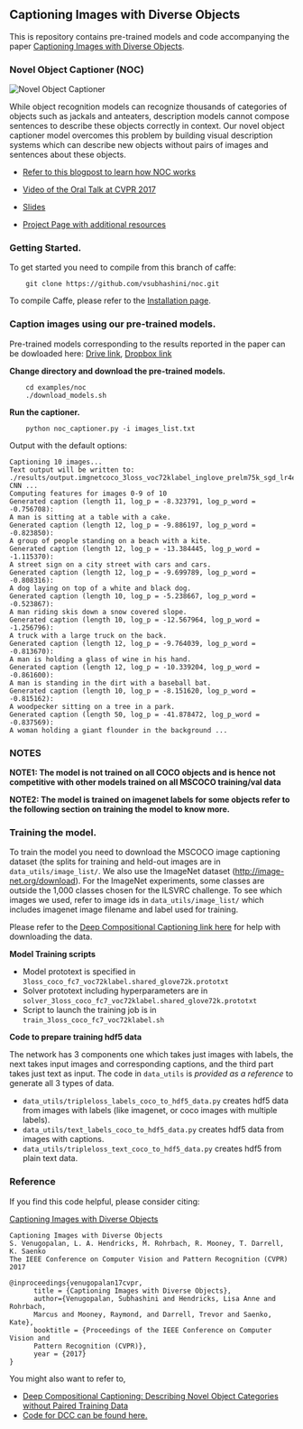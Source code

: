 ## Captioning Images with Diverse Objects ##

This is repository contains pre-trained models and code accompanying the paper
[Captioning Images with Diverse Objects](https://arxiv.org/abs/1606.07770).

### Novel Object Captioner (NOC)

![Novel Object
Captioner](http://bair.berkeley.edu/blog/assets/novel_image_captioning/image_0.png)

While object recognition models can recognize thousands of categories of objects
such as jackals and anteaters, description models cannot compose sentences to
describe these objects correctly in context. Our novel object captioner model
overcomes this problem by building visual description systems
which can describe new objects without pairs of images and sentences about these
objects.

* [Refer to this blogpost to learn how NOC
works](http://bair.berkeley.edu/blog/2017/08/08/novel-object-captioning/)

* [Video of the Oral Talk at CVPR 2017](https://youtu.be/OQNoy4pgDr4)
* [Slides](https://drive.google.com/open?id=0Bxz2Bk18GoW9TzRrMEZ0VVdKbzA)
* [Project Page with additional resources](http://vsubhashini.github.io/noc.html)


### Getting Started.

To get started you need to compile from this branch of caffe:
```
    git clone https://github.com/vsubhashini/noc.git
```

To compile Caffe, please refer to the [Installation page](http://caffe.berkeleyvision.org/installation.html).


### Caption images using our pre-trained models.

Pre-trained models corresponding to the results reported in the paper can be
dowloaded here: [Drive
link](https://drive.google.com/open?id=0B90_72zRQe88cVBNd2RQaEZEZGM), [Dropbox
link](https://www.dropbox.com/sh/0ydd6mv1yy4dyi4/AABFzUzLNO0vssIvxrmAeG9fa?dl=0)

**Change directory and download the pre-trained models.**
```
    cd examples/noc
    ./download_models.sh
```

**Run the captioner.**
```
    python noc_captioner.py -i images_list.txt
```

Output with the default options:

```
Captioning 10 images...
Text output will be written to:
./results/output.imgnetcoco_3loss_voc72klabel_inglove_prelm75k_sgd_lr4e5_iter_80000.caffemodel.h5_
CNN ...
Computing features for images 0-9 of 10
Generated caption (length 11, log_p = -8.323791, log_p_word = -0.756708):
A man is sitting at a table with a cake.
Generated caption (length 12, log_p = -9.886197, log_p_word = -0.823850):
A group of people standing on a beach with a kite.
Generated caption (length 12, log_p = -13.384445, log_p_word = -1.115370):
A street sign on a city street with cars and cars.
Generated caption (length 12, log_p = -9.699789, log_p_word = -0.808316):
A dog laying on top of a white and black dog.
Generated caption (length 10, log_p = -5.238667, log_p_word = -0.523867):
A man riding skis down a snow covered slope.
Generated caption (length 10, log_p = -12.567964, log_p_word = -1.256796):
A truck with a large truck on the back.
Generated caption (length 12, log_p = -9.764039, log_p_word = -0.813670):
A man is holding a glass of wine in his hand.
Generated caption (length 12, log_p = -10.339204, log_p_word = -0.861600):
A man is standing in the dirt with a baseball bat.
Generated caption (length 10, log_p = -8.151620, log_p_word = -0.815162):
A woodpecker sitting on a tree in a park.
Generated caption (length 50, log_p = -41.878472, log_p_word = -0.837569):
A woman holding a giant flounder in the background ...

```

###  NOTES

**NOTE1: The model is not trained on all COCO objects and is hence not
competitive with other models trained on all MSCOCO training/val data**

**NOTE2: The model is trained on imagenet labels for some objects refer
to the following section on training the model to know more.**

### Training the model.

To train the model you need to download the MSCOCO image captioning dataset 
(the splits for training and held-out images are in `data_utils/image_list/`.
We also use the ImageNet dataset (http://image-net.org/download). For the ImageNet
experiments, some classes are outside the 1,000 classes chosen for the ILSVRC
challenge. To see which images we used, refer to image ids in `data_utils/image_list/`
which includes imagenet image filename and label used for training.

Please refer to the [Deep Compositional Captioning link here](https://github.com/LisaAnne/DCC)
for help with downloading the data.

**Model Training scripts**

* Model prototext is specified in `3loss_coco_fc7_voc72klabel.shared_glove72k.prototxt`
* Solver prototext including hyperparameters are in `solver_3loss_coco_fc7_voc72klabel.shared_glove72k.prototxt`
* Script to launch the training job is in `train_3loss_coco_fc7_voc72klabel.sh`

**Code to prepare training hdf5 data**

The network has 3 components one which takes just images with labels, the next
takes input images and corresponding captions, and the third part takes just
text as input. The code in `data_utils` is _provided as a reference_ to generate
all 3 types of data.

* `data_utils/tripleloss_labels_coco_to_hdf5_data.py` creates hdf5 data from images with labels (like imagenet, or coco images with multiple labels).
* `data_utils/text_labels_coco_to_hdf5_data.py` creates hdf5 data from images with captions.
* `data_utils/tripleloss_text_coco_to_hdf5_data.py` creates hdf5 from plain text data.

### Reference

If you find this code helpful, please consider citing:

[Captioning Images with Diverse Objects](https://vsubhashini.github.io/noc.html)

    Captioning Images with Diverse Objects
    S. Venugopalan, L. A. Hendricks, M. Rohrbach, R. Mooney, T. Darrell, K. Saenko
    The IEEE Conference on Computer Vision and Pattern Recognition (CVPR) 2017

    @inproceedings{venugopalan17cvpr,
          title = {Captioning Images with Diverse Objects},
          author={Venugopalan, Subhashini and Hendricks, Lisa Anne and Rohrbach,
          Marcus and Mooney, Raymond, and Darrell, Trevor and Saenko, Kate},
          booktitle = {Proceedings of the IEEE Conference on Computer Vision and
          Pattern Recognition (CVPR)},
          year = {2017}
    }


You might also want to refer to,

* [Deep Compositional Captioning: Describing Novel Object Categories without Paired Training Data](http://arxiv.org/abs/1511.05284)
* [Code for DCC can be found here.](https://github.com/LisaAnne/DCC)


